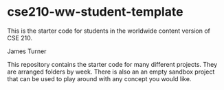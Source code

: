 # cse210-ww-student-template
This is the starter code for students in the worldwide content version of CSE 210.

James Turner

This repository contains the starter code for many different projects. They are arranged folders by week. There is also an an empty sandbox project that can be used to play around with any concept you would like.
